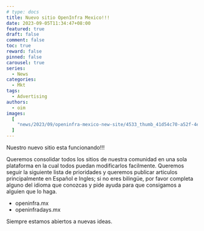 ```yaml
---
# type: docs
title: Nuevo sitio OpenInfra Mexico!!!
date: 2023-09-05T11:34:47+08:00
featured: true
draft: false
comment: false
toc: true
reward: false
pinned: false
carousel: true
series:
  - News
categories:
  - Mkt
tags:
  - Advertising
authors:
  - oim
images:
  [
    "news/2023/09/openinfra-mexico-new-site/4533_thumb_41d54c70-a52f-4ebf-a0ad-fec3e31173f7.jpg",
  ]
---
```


Nuestro nuevo sitio esta funcionando!!!

<!--more-->

Queremos consolidar todos los sitios de nuestra comunidad en una sola plataforma en la cual todos puedan modificarlos facilmente.
Queremos seguir la siguiente lista de prioridades y queremos publicar articulos principalmente en Español e Ingles; si no eres bilingüe, por favor completa alguno del idioma que conozcas y pide ayuda para que consigamos a alguien que lo haga.

- openinfra.mx
- openinfradays.mx

Siempre estamos abiertos a nuevas ideas.
